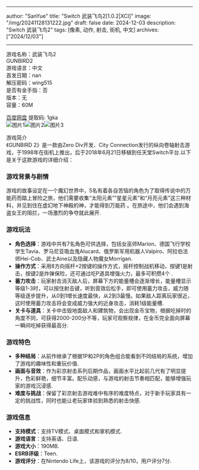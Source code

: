 
---
author: "SanYue"
title: "Switch 武装飞鸟2[1.0.2|XCI]"
image: "/img/20241128131222.jpg"
draft: false
date: 2024-12-03
description: "Switch 武装飞鸟2"
tags: [像素, 动作, 射击, 街机, 中文]
archives: ["2024/12/03"]

---

游戏名称：武装飞鸟2   
GUNBIRD2    
游戏语言：中文  
首发日期：nan  
解压密码：wing515  
是否有金手指：否  
版本：无   
容量：60M

[百度网盘](https://pan.baidu.com/s/1hZRV7E5RwR30bpiWv8bM6Q) 提取码: 1gka  
![图片1](/img/b8ef16.jpg)![图片2](/img/f23b84.jpg)![图片3](/img/d1c8bb.jpg)  

游戏简介  
《GUNBIRD 2》是一款由Zero Div开发、City Connection发行的纵向卷轴射击游戏，于1998年在街机上推出，后于2018年6月21日移植到任天堂Switch平台.以下是关于这款游戏的详细介绍：

### 游戏背景与剧情
游戏的故事设定在一个魔幻世界中，5名有着各自苦恼的角色为了取得传说中的万能药而踏上冒险之旅，他们需要收集“太阳元素”“星星元素”和“月亮元素”这三种材料，并见到住在虚幻地下神殿的神，才能得到万能药 。在旅途中，他们会遇到海盗女王的阻拦，一场激烈的争夺就此展开.

### 游戏玩法
- **角色选择**：游戏中共有7名角色可供选择，包括女巫师Marion、德国飞行学校学生Tavia、罗马尼亚吸血鬼Alucard、俄罗斯军用机器人Valpiro、阿拉伯法师Hei-Cob、武士Aine以及隐藏人物魔女Morrigan.
- **操作方式**：采用8方向摇杆+2按键的操作方式，摇杆控制战机移动，按键1是射击，按键2是炸弹保险，还可通过吃P道具增强火力，最多可积攒4个 .
- **蓄力攻击**：玩家射击消灭敌人后，屏幕下方的能量槽会逐渐增长，能量槽显示等级1-3时，可以按住射击键，听到音效后松手，即可使用蓄力攻击，威力随等级逐步提升，从0到1增长速度最快，从2到3最慢。如果敌人距离玩家很近，这时使用蓄力攻击将会变成威力强大的近身攻击，消耗1级能量槽.
- **关卡与道具**：关卡中击毁地面敌人和建筑物，会出现金币宝物，根据吃掉时的角度不同，可获得2000-200分不等，玩家可观察规律，在金币完全面向屏幕一瞬间吃掉获得最高分.

### 游戏特色
- **多种结局**：从前作继承了根据1P和2P的角色组合能看到不同结局的系统，增加了游戏的趣味性和重玩价值.
- **画面与音效**：作为彩京射击系列后期作品，画面水平比起前几代有了明显提升，色彩鲜艳，细节丰富。配乐动感，与游戏的射击节奏相匹配，能够增强玩家的游戏沉浸感.
- **难度与挑战**：保留了彩京射击游戏难中有序的难度特点，对于新手玩家具有一定的挑战性，同时也能让老玩家体验到熟悉的射击快感.

### 游戏信息
- **支持模式**：支持TV模式、桌面模式和掌机模式.
- **游戏语言**：支持英语、日语.
- **游戏大小**：190MB.
- **ESRB评级**：Teen.
- **游戏评分**：在Nintendo Life上，该游戏的评分为8/10，用户评分7分.
 
